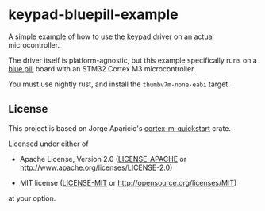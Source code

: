 # keypad-bluepill-example

A simple example of how to use the [keypad](https://github.com/e-matteson/keypad) driver on an actual microcontroller. 

The driver itself is platform-agnostic, but this example specifically runs on a [blue pill](http://wiki.stm32duino.com/index.php?title=Blue_Pill) board with an STM32 Cortex M3 microcontroller.

You must use nightly rust, and install the `thumbv7m-none-eabi` target.


<!--  TODO: document loading code with gdb and openocd/blackmagic -->
<!--  TODO: add schematic -->

## License

This project is based on Jorge Aparicio's  [cortex-m-quickstart](https://github.com/japaric/cortex-m-quickstart) crate.

Licensed under either of

- Apache License, Version 2.0 ([LICENSE-APACHE](LICENSE-APACHE) or
  http://www.apache.org/licenses/LICENSE-2.0)

- MIT license ([LICENSE-MIT](LICENSE-MIT) or http://opensource.org/licenses/MIT)

at your option.



<!-- If you don't have nightly rust installed: -->

<!-- `rustup ` -->

<!-- If you don't have nightly set as default: -->
